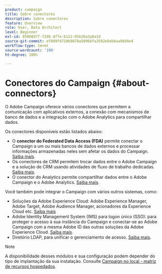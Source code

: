 ```yaml
---
product: campaign
title: Sobre conectores
description: Sobre conectores
feature: Overview
role: User, Data Architect
level: Beginner
exl-id: 05080d7f-f2d6-4ffe-b112-05b26a3a8a1d
source-git-commit: efd09fd71069878a5096bfa3592e6ebbaa9dd4e4
workflow-type: tm+mt
source-wordcount: '199'
ht-degree: 100%

---
```


# Conectores do Campaign {#about-connectors}

O Adobe Campaign oferece vários conectores que permitem a comunicação com aplicativos externos, a conexão com mecanismos de banco de dados e a integração com o Adobe Analytics para compartilhar dados.

Os conectores disponíveis estão listados abaixo:

* O **conector do Federated Data Access (FDA)** permite conectar o Campaign a um ou mais bancos de dados externos e processar informações armazenadas neles sem afetar os dados do Campaign. [Saiba mais](../../installation/using/about-fda.md).
* Os conectores de CRM permitem trocar dados entre o Adobe Campaign e a solução de CRM usando atividades de fluxo de trabalho dedicadas. [Saiba mais](../../platform/using/crm-connectors.md).
* O conector do Analytics permite compartilhar dados entre o Adobe Campaign e o Adobe Analytics. [Saiba mais](../../integrations/using/gs-aa.md).

Você também pode integrar o Campaign com vários outros sistemas, como:

* Soluções da Adobe Experience Cloud: Adobe Experience Manager, Adobe Target, Adobe Audience Manager, acionadores da Experience Cloud etc. [Saiba mais](../../integrations/using/about-campaign-integrations.md)
* Adobe Identity Management System (IMS) para logon único (SSO): para proteger o acesso à sua instância do Campaign e conectar-se ao Adobe Campaign com a mesma Adobe ID das outras soluções da Adobe Experience Cloud. [Saiba mais](../../integrations/using/about-adobe-id.md).
* Diretório LDAP, para unificar o gerenciamento de acesso. [Saiba mais](../../installation/using/connecting-through-ldap.md).

>[!NOTE]
>
>A disponibilidade desses módulos e sua configuração podem depender do tipo de implantação da sua instalação. Consulte [Campaign no local - matriz de recursos hospedados](../../installation/using/capability-matrix.md).

